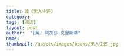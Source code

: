 ```yaml
---
title: 读《无人生还》 
category:  
tags: [阅读]  
layout: post  
author:  "[英] 阿加莎·克里斯蒂"
name: 
thumbnail: /assets/images/books/无人生还.jpg
---
```

